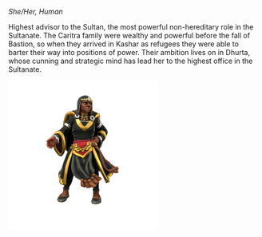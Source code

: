 *She/Her, Human*

Highest advisor to the Sultan, the most powerful non-hereditary role in the Sultanate. The Caritra family were wealthy and powerful before the fall of Bastion, so when they arrived in Kashar as refugees they were able to barter their way into positions of power. Their ambition lives on in Dhurta, whose cunning and strategic mind has lead her to the highest office in the Sultanate.

![](../../_assets/people/kashar/CaritraDhurta.png)